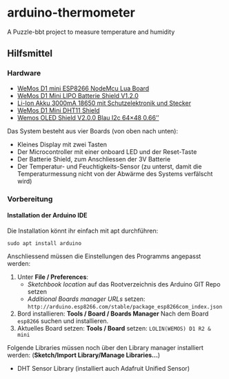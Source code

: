 # arduino-thermometer
A Puzzle-bbt project to measure temperature and humidity

## Hilfsmittel

### Hardware

* [WeMos D1 mini ESP8266 NodeMcu Lua Board](https://www.bastelgarage.ch/esp8266-esp32/esp-boards/wemos-d1-mini-esp8266-nodemcu-lua-board)
* [WeMos D1 Mini LIPO Batterie Shield V1.2.0](https://www.bastelgarage.ch/esp8266-esp32/esp-shields/wemos-d1-mini-lipo-batterie-shield-v1-2-0?limit=100)
* [Li-Ion Akku 3000mA 18650 mit Schutzelektronik und Stecker](https://www.bastelgarage.ch/li-ion-akku-3000ma-18650-mit-schutzelektronik-und-stecker)
* [WeMos D1 Mini DHT11 Shield](https://www.bastelgarage.ch/esp8266-esp32/esp-shields/wemos-d1-mini-dht11-shield?limit=100)
* [Wemos OLED Shield V2.0.0 Blau I2c 64×48 0.66’’](https://www.bastelgarage.ch/esp8266-esp32/esp-shields/wemos-oled-shield-v2-0-0-blau-i2c-64-48-0-66?limit=100)

Das System besteht aus vier Boards (von oben nach unten):

- Kleines Display mit zwei Tasten
- Der Microcontroller mit einer onboard LED und der Reset-Taste
- Der Batterie Shield, zum Anschliessen der 3V Batterie
- Der Temperatur- und Feuchtigkeits-Sensor (zu unterst, damit die Temperaturmessung nicht von der Abwärme des Systems verfälscht wird)


### Vorbereitung

#### Installation der Arduino IDE
Die Installation könnt ihr einfach mit apt durchführen:

    sudo apt install arduino

Anschliessend müssen die Einstellungen des Programms angepasst werden: 
1. Unter **File / Preferences**:
    * *Sketchbook location* auf das Rootverzeichnis des Arduino GIT Repo setzen
    * *Additional Boards manager URLs* setzen:
  `http://arduino.esp8266.com/stable/package_esp8266com_index.json`
1. Bord installieren: **Tools / Board / Boards Manager**
  Nach dem Board `esp8266` suchen und installieren.
1. Aktuelles Board setzen: **Tools / Board** setzen: `LOLIN(WEMOS) D1 R2 & mini`

Folgende Libraries müssen noch über den Library manager installiert werden: (**Sketch/Import Library/Manage Libraries...**)
* DHT Sensor Library (installiert auch Adafruit Unified Sensor)
